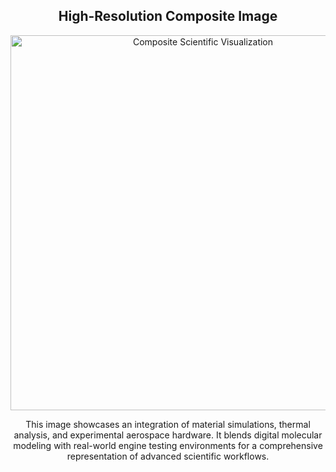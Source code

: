 <!-- Example HTML block for GitHub -->
<div align="center">
  <h2>High-Resolution Composite Image</h2>
  <img src="https://your-image-link-here.png" alt="Composite Scientific Visualization" width="600">
  <p>This image showcases an integration of material simulations, thermal analysis, and experimental aerospace hardware. It blends digital molecular modeling with real-world engine testing environments for a comprehensive representation of advanced scientific workflows.</p>
</div>
